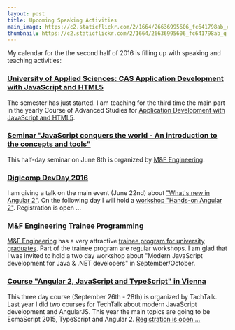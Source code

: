 ```yaml
---
layout: post
title: Upcoming Speaking Activities
main_image: https://c2.staticflickr.com/2/1664/26636995606_fc641798ab_c.jpg
thumbnail: https://c2.staticflickr.com/2/1664/26636995606_fc641798ab_q.jpg
---
```


My calendar for the the second half of 2016 is filling up with speaking and teaching activities:

### [University of Applied Sciences: CAS Application Development with JavaScript and HTML5](http://www.ti.bfh.ch/index.php?id=6376)
The semester has just started. I am teaching for the third time the main part in the yearly Course of Advanced Studies for [Application Development with JavaScript and HTML5](http://www.ti.bfh.ch/index.php?id=6376).

### [Seminar "JavaScript conquers the world - An introduction to the concepts and tools"](http://www.m-f.ch/events/event/0/13-javascript/2-javascript-erobert-die-welt)
This half-day seminar on June 8th is organized by [M&F Engineering](http://www.m-f.ch/).

### [Digicomp DevDay 2016](https://www.digicomp.ch/events/softwareentwicklung-events/devday-zuerich-2016)
I am giving a talk on the main event (June 22nd) about ["What's new in Angular 2"](https://www.digicomp.ch/events/softwareentwicklung-events/devday-zuerich-2016#a005700000fom3jAAA). On the following day I will hold a [workshop "Hands-on Angular 2"](https://www.digicomp.ch/weiterbildung/softwareentwicklungs-trainings/web-und-mobile-app-entwicklung/webentwicklung/hands-on-angular-2). Registration is open ...

### M&F Engineering Trainee Programming
[M&F Engineering](http://www.m-f.ch/) has a very attractive [trainee program for university graduates](http://www.m-f.ch/kompetenzen#JUMP3). Part of the trainee program are regular workshops. I am glad that I was invited to hold a two day workshop about "Modern JavaScript development for Java & .NET developers" in September/October.

### [Course "Angular 2, JavaScript and TypeScript" in Vienna](http://techtalk.at/trainings/front-end-entwicklung-mit-angular-2-javascript-und-typescript/)
This three day course (September 26th - 28th) is organized by TachTalk. Last year I did two courses for TechTalk about modern JavaScript development and AngularJS. This year the main topics are going to be EcmaScript 2015, TypeScript and Angular 2. [Registration is open ...](http://techtalk.at/trainings/front-end-entwicklung-mit-angular-2-javascript-und-typescript/)
